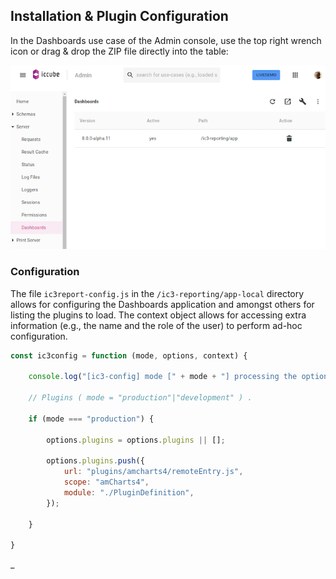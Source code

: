 ## Installation & Plugin Configuration

In the Dashboards use case of the Admin console, use the top right wrench icon or drag & drop the ZIP file directly into
the table:

![installation](images/dashboards.png)

### Configuration

The file `ic3report-config.js` in the `/ic3-reporting/app-local` directory allows for configuring the Dashboards
application and amongst others for listing the plugins to load. The context object allows for accessing extra
information (e.g., the name and the role of the user) to perform ad-hoc configuration.

```javascript
const ic3config = function (mode, options, context) {

    console.log("[ic3-config] mode [" + mode + "] processing the options", options, context);

    // Plugins ( mode = "production"|"development" ) .

    if (mode === "production") {

        options.plugins = options.plugins || [];

        options.plugins.push({
            url: "plugins/amcharts4/remoteEntry.js",
            scope: "amCharts4",
            module: "./PluginDefinition",
        });

    }

}
```

_